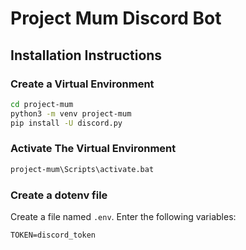 # Project Mum Discord Bot

## Installation Instructions

### Create a Virtual Environment

```bash
cd project-mum
python3 -m venv project-mum
pip install -U discord.py
```

### Activate The Virtual Environment

```bash
project-mum\Scripts\activate.bat
```

### Create a dotenv file

Create a file named `.env`. Enter the following variables:

```.env
TOKEN=discord_token
```
